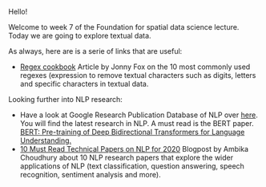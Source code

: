 Hello!

Welcome to week 7 of the Foundation for spatial data science lecture. Today we are going to explore textual data. 

As always, here are is a serie of links that are useful:
- [Regex cookbook](https://medium.com/factory-mind/regex-cookbook-most-wanted-regex-aa721558c3c1) Article by Jonny Fox on the 10 most commonly used regexes (expression to remove textual characters such as digits, letters and specific characters in textual data.

Looking further into NLP research:
- Have a look at Google Research Publication Database of NLP over [here](https://research.google/pubs/?area=natural-language-processing). You will find the latest research in NLP. A must read is the BERT paper. [BERT: Pre-training of Deep Bidirectional Transformers for Language Understanding.](https://arxiv.org/pdf/1810.04805.pdf)
- [10 Must Read Technical Papers on NLP for 2020](https://analyticsindiamag.com/10-must-read-technical-papers-on-nlp-for-2020/) Blogpost by Ambika Choudhury about 10 NLP research papers that explore the wider applications of NLP (text classification, question answering, speech recognition, sentiment analysis and more). 

